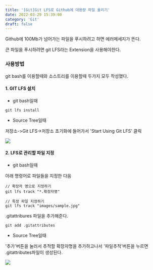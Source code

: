 ```yaml
---
title: '[Git]Git LFS로 Github에 대용량 파일 올리기'
date: 2022-03-29 15:39:00
category: 'Git'
draft: false
---
```


Github에 100Mb가 넘어가는 파일을 푸시하려고 하면 에러메세지가 뜬다.

큰 파일을 푸시하려면 git LFS라는 Extension을 사용해야한다.



### 사용방법

git bash를 이용할때와 소스트리를 이용할때 두가지 모두 작성했다.



#### 1. GIT LFS 설치

- git bash일때

```
git lfs install
```

- Source Tree일때

저장소->Git LFS->저장소 초기화에 들어가서 'Start Using Git LFS' 클릭

![](C:\Github\Fixed\content\blog\Git\images\220329_02.png)



#### 2. LFS로 관리할 파일 지정

- git bash일때

아래 명령어로 파일들을 지정한 다음

```
// 확장자 명으로 지정하기
git lfs track "*.확장자명"

// 특정 파일 지정하기
git lfs track "images/sample.jpg"
```

.gitattribures 파일을 추가해준다.

```
git add .gitattributes
```



- Source Tree일때

'추가'버튼을 눌러서 추적할 확장자명을 추가하고나서 '파일추적'버튼을 누르면 .gitattributes파일이 생성된다.

![](C:\Github\Fixed\content\blog\Git\images\220329_03.PNG)